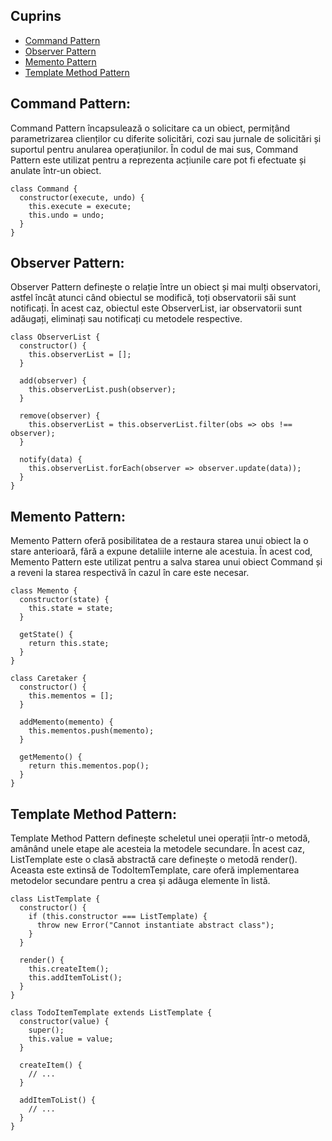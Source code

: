 ## Cuprins

- [Command Pattern](#command-pattern)
- [Observer Pattern](#observer-pattern)
- [Memento Pattern](#memento-pattern)
- [Template Method Pattern](#template-method-pattern)

## Command Pattern:
Command Pattern încapsulează o solicitare ca un obiect, permițând parametrizarea clienților cu diferite solicitări, cozi sau jurnale de solicitări și suportul pentru anularea operațiunilor. În codul de mai sus, Command Pattern este utilizat pentru a reprezenta acțiunile care pot fi efectuate și anulate într-un obiect.
```
class Command {
  constructor(execute, undo) {
    this.execute = execute;
    this.undo = undo;
  }
}
```
## Observer Pattern:
Observer Pattern definește o relație între un obiect și mai mulți observatori, astfel încât atunci când obiectul se modifică, toți observatorii săi sunt notificați. În acest caz, obiectul este ObserverList, iar observatorii sunt adăugați, eliminați sau notificați cu metodele respective.

```
class ObserverList {
  constructor() {
    this.observerList = [];
  }

  add(observer) {
    this.observerList.push(observer);
  }

  remove(observer) {
    this.observerList = this.observerList.filter(obs => obs !== observer);
  }

  notify(data) {
    this.observerList.forEach(observer => observer.update(data));
  }
}
```
## Memento Pattern:
Memento Pattern oferă posibilitatea de a restaura starea unui obiect la o stare anterioară, fără a expune detaliile interne ale acestuia. În acest cod, Memento Pattern este utilizat pentru a salva starea unui obiect Command și a reveni la starea respectivă în cazul în care este necesar.

```
class Memento {
  constructor(state) {
    this.state = state;
  }

  getState() {
    return this.state;
  }
}

class Caretaker {
  constructor() {
    this.mementos = [];
  }

  addMemento(memento) {
    this.mementos.push(memento);
  }

  getMemento() {
    return this.mementos.pop();
  }
}
```
## Template Method Pattern:
Template Method Pattern definește scheletul unei operații într-o metodă, amânând unele etape ale acesteia la metodele secundare. În acest caz, ListTemplate este o clasă abstractă care definește o metodă render(). Aceasta este extinsă de TodoItemTemplate, care oferă implementarea metodelor secundare pentru a crea și adăuga elemente în listă.

```
class ListTemplate {
  constructor() {
    if (this.constructor === ListTemplate) {
      throw new Error("Cannot instantiate abstract class");
    }
  }

  render() {
    this.createItem();
    this.addItemToList();
  }
}

class TodoItemTemplate extends ListTemplate {
  constructor(value) {
    super();
    this.value = value;
  }

  createItem() {
    // ...
  }

  addItemToList() {
    // ...
  }
}
```